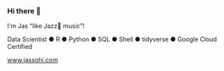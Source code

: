 ### Hi there 👋

I'm Jas “like Jazz🎺 music”!

Data Scientist ● R ● Python ● SQL ● Shell ● tidyverse ● Google Cloud Certified

www.jassohi.com

<!--
**j450h1/j450h1** is a ✨ _special_ ✨ repository because its `README.md` (this file) appears on your GitHub profile.

Here are some ideas to get you started:

- 🔭 I’m currently working on ...
- 🌱 I’m currently learning ...
- 👯 I’m looking to collaborate on ...
- 🤔 I’m looking for help with ...
- 💬 Ask me about ...
- 📫 How to reach me: ...
- 😄 Pronouns: ...
- ⚡ Fun fact: ...
-->
